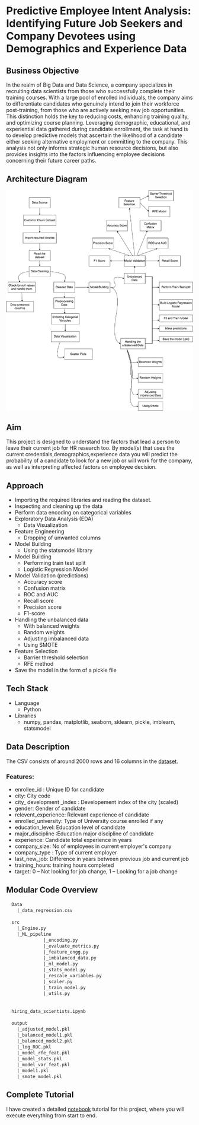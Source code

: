 # Predictive Employee Intent Analysis: Identifying Future Job Seekers and Company Devotees using Demographics and Experience Data

## Business Objective
In the realm of Big Data and Data Science, a company specializes in recruiting data scientists from those who successfully complete their training courses. With a large pool of enrolled individuals, the company aims to differentiate candidates who genuinely intend to join their workforce post-training, from those who are actively seeking new job opportunities. This distinction holds the key to reducing costs, enhancing training quality, and optimizing course planning. Leveraging demographic, educational, and experiential data gathered during candidate enrollment, the task at hand is to develop predictive models that ascertain the likelihood of a candidate either seeking alternative employment or committing to the company. This analysis not only informs strategic human resource decisions, but also provides insights into the factors influencing employee decisions concerning their future career paths. 

## Architecture Diagram
<img src="architecture_diagram.png" >

## Aim
This project is designed to understand the factors that lead a person to leave their current job for HR research too. By model(s) that uses the current credentials,demographics,experience data you will predict the probability of a candidate to look for a new job or will work for the company, as well as interpreting affected factors on employee decision.

## Approach
- Importing the required libraries and reading the dataset.
- Inspecting and cleaning up the data
- Perform data encoding on categorical variables
- Exploratory Data Analysis (EDA)
  - Data Visualization
- Feature Engineering
  - Dropping of unwanted columns
- Model Building
  - Using the statsmodel library
- Model Building
  - Performing train test split
  - Logistic Regression Model
- Model Validation (predictions)
  - Accuracy score
  - Confusion matrix
  - ROC and AUC
  - Recall score
  - Precision score
  - F1-score
- Handling the unbalanced data
  - With balanced weights
  - Random weights
  - Adjusting imbalanced data
  - Using SMOTE
- Feature Selection
  - Barrier threshold selection
  - RFE method
- Save the model in the form of a pickle file

## Tech Stack
- Language
   - Python
- Libraries
  - numpy, pandas, matplotlib, seaborn, sklearn, pickle, imblearn,
statsmodel 

## Data Description
The CSV consists of around 2000 rows and 16 columns in the [dataset](https://github.com/diegovillatoromx/Strategic_Workforce_Analysis_Predicting_Job_Transition/blob/main/input/DS_Job_Change_Data.csv).
### Features:
- enrollee_id : Unique ID for candidate
- city: City code
- city_ development _index : Developement index of the city (scaled)
- gender: Gender of candidate
- relevent_experience: Relevant experience of candidate
- enrolled_university: Type of University course enrolled if any
- education_level: Education level of candidate
- major_discipline :Education major discipline of candidate
- experience: Candidate total experience in years
- company_size: No of employees in current employer's company
- company_type : Type of current employer
- last_new_job: Difference in years between previous job and current job
- training_hours: training hours completed
- target: 0 – Not looking for job change, 1 – Looking for a job change
    
## Modular Code Overview

```
  Data
    |_data_regression.csv

  src
    |_Engine.py
    |_ML_pipeline
              |_encoding.py
              |_evaluate_metrics.py
              |_feature_engg.py
              |_imbalanced_data.py
              |_ml_model.py
              |_stats_model.py
              |_rescale_variables.py
              |_scaler.py
              |_train_model.py
              |_utils.py

  
  hiring_data_scientists.ipynb

  output
    |_adjusted_model.pkl
    |_balanced_model1.pkl
    |_balanced_model2.pkl
    |_log_ROC.pkl
    |_model_rfe_feat.pkl
    |_model_stats.pkl
    |_model_var_feat.pkl
    |_model1.pkl
    |_smote_model.pkl
```

## Complete Tutorial
I have created a detailed [notebook](https://github.com/diegovillatoromx/Strategic_Workforce_Analysis_Predicting_Job_Transition/blob/main/hiring_data_scientists.ipynb) tutorial for this project, where you will execute everything from start to end.

